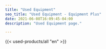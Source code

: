 ```yaml
---
title: "Used Equipment"
seo_title: "Used Equipment - Equipment Plus"
date: 2021-06-08T16:09:45-04:00
description: "Used Equipment page."

---
```


{{< used-products/all "en" >}}